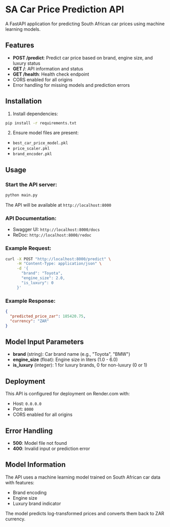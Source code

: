 # SA Car Price Prediction API

A FastAPI application for predicting South African car prices using machine learning models.

## Features

- **POST /predict**: Predict car price based on brand, engine size, and luxury status
- **GET /**: API information and status
- **GET /health**: Health check endpoint
- CORS enabled for all origins
- Error handling for missing models and prediction errors

## Installation

1. Install dependencies:
```bash
pip install -r requirements.txt
```

2. Ensure model files are present:
- `best_car_price_model.pkl`
- `price_scaler.pkl`
- `brand_encoder.pkl`

## Usage

### Start the API server:
```bash
python main.py
```

The API will be available at `http://localhost:8000`

### API Documentation:
- Swagger UI: `http://localhost:8000/docs`
- ReDoc: `http://localhost:8000/redoc`

### Example Request:
```bash
curl -X POST "http://localhost:8000/predict" \
     -H "Content-Type: application/json" \
     -d '{
       "brand": "Toyota",
       "engine_size": 2.0,
       "is_luxury": 0
     }'
```

### Example Response:
```json
{
  "predicted_price_zar": 185420.75,
  "currency": "ZAR"
}
```

## Model Input Parameters

- **brand** (string): Car brand name (e.g., "Toyota", "BMW")
- **engine_size** (float): Engine size in liters (1.0 - 6.0)
- **is_luxury** (integer): 1 for luxury brands, 0 for non-luxury (0 or 1)

## Deployment

This API is configured for deployment on Render.com with:
- Host: `0.0.0.0`
- Port: `8000`
- CORS enabled for all origins

## Error Handling

- **500**: Model file not found
- **400**: Invalid input or prediction error

## Model Information

The API uses a machine learning model trained on South African car data with features:
- Brand encoding
- Engine size
- Luxury brand indicator

The model predicts log-transformed prices and converts them back to ZAR currency.
